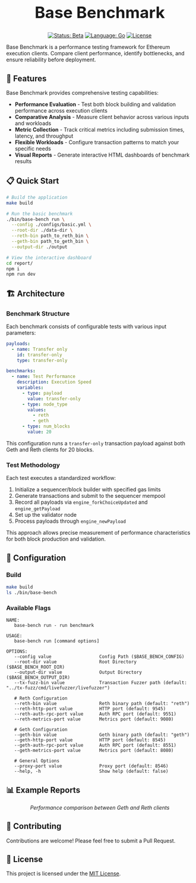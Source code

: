 <div align="center">
  <h1 style="font-size:32pt">Base Benchmark</h1>
  <a href="https://shields.io/"><img src="https://shields.io/badge/status-beta-yellow" alt="Status: Beta"></a>
  <a href="https://go.dev/"><img src="https://shields.io/badge/language-Go-00ADD8" alt="Language: Go"></a>
  <a href="https://github.com/base/benchmark/blob/main/LICENSE"><img src="https://shields.io/github/license/base/benchmark" alt="License"></a>
</div>

Base Benchmark is a performance testing framework for Ethereum execution clients. Compare client performance, identify bottlenecks, and ensure reliability before deployment.

## 🚀 Features

Base Benchmark provides comprehensive testing capabilities:

- **Performance Evaluation** - Test both block building and validation performance across execution clients
- **Comparative Analysis** - Measure client behavior across various inputs and workloads
- **Metric Collection** - Track critical metrics including submission times, latency, and throughput
- **Flexible Workloads** - Configure transaction patterns to match your specific needs
- **Visual Reports** - Generate interactive HTML dashboards of benchmark results

## 📋 Quick Start

```bash
# Build the application
make build

# Run the basic benchmark
./bin/base-bench run \
  --config ./configs/basic.yml \
  --root-dir ./data-dir \
  --reth-bin path_to_reth_bin \
  --geth-bin path_to_geth_bin \
  --output-dir ./output

# View the interactive dashboard
cd report/
npm i
npm run dev
```

## 🏗️ Architecture

### Benchmark Structure

Each benchmark consists of configurable tests with various input parameters:

```yaml
payloads:
  - name: Transfer only
    id: transfer-only
    type: transfer-only

benchmarks:
  - name: Test Performance
    description: Execution Speed
    variables:
      - type: payload
        value: transfer-only
      - type: node_type
        values:
          - reth
          - geth
      - type: num_blocks
        value: 20
```

This configuration runs a `transfer-only` transaction payload against both Geth and Reth clients for 20 blocks.

### Test Methodology

Each test executes a standardized workflow:

1. Initialize a sequencer/block builder with specified gas limits
2. Generate transactions and submit to the sequencer mempool
3. Record all payloads via `engine_forkChoiceUpdated` and `engine_getPayload`
4. Set up the validator node
5. Process payloads through `engine_newPayload`

This approach allows precise measurement of performance characteristics for both block production and validation.

## 🔧 Configuration

### Build

```bash
make build
ls ./bin/base-bench
```

### Available Flags

```
NAME:
   base-bench run - run benchmark

USAGE:
   base-bench run [command options]

OPTIONS:
   --config value                  Config Path ($BASE_BENCH_CONFIG)
   --root-dir value                Root Directory ($BASE_BENCH_ROOT_DIR)
   --output-dir value              Output Directory ($BASE_BENCH_OUTPUT_DIR)
   --tx-fuzz-bin value             Transaction Fuzzer path (default: "../tx-fuzz/cmd/livefuzzer/livefuzzer")

   # Reth Configuration
   --reth-bin value                Reth binary path (default: "reth")
   --reth-http-port value          HTTP port (default: 9545)
   --reth-auth-rpc-port value      Auth RPC port (default: 9551)
   --reth-metrics-port value       Metrics port (default: 9080)

   # Geth Configuration
   --geth-bin value                Geth binary path (default: "geth")
   --geth-http-port value          HTTP port (default: 8545)
   --geth-auth-rpc-port value      Auth RPC port (default: 8551)
   --geth-metrics-port value       Metrics port (default: 8080)

   # General Options
   --proxy-port value              Proxy port (default: 8546)
   --help, -h                      Show help (default: false)
```

## 📊 Example Reports

<div align="center">
  <p><i>Performance comparison between Geth and Reth clients</i></p>
</div>

## 🤝 Contributing

Contributions are welcome! Please feel free to submit a Pull Request.

## 📜 License

This project is licensed under the [MIT License](LICENSE).
